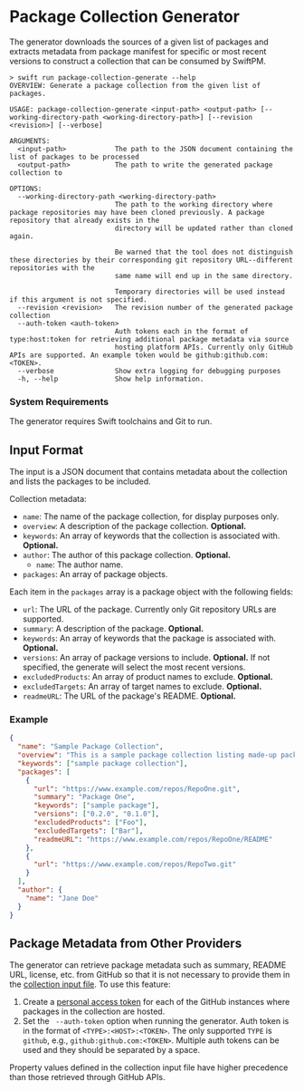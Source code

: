 # Package Collection Generator

The generator downloads the sources of a given list of packages and extracts metadata from 
package manifest for specific or most recent versions to construct a collection that can be consumed
by SwiftPM.

```
> swift run package-collection-generate --help
OVERVIEW: Generate a package collection from the given list of packages.

USAGE: package-collection-generate <input-path> <output-path> [--working-directory-path <working-directory-path>] [--revision <revision>] [--verbose]

ARGUMENTS:
  <input-path>            The path to the JSON document containing the list of packages to be processed 
  <output-path>           The path to write the generated package collection to 

OPTIONS:
  --working-directory-path <working-directory-path>
                          The path to the working directory where package repositories may have been cloned previously. A package repository that already exists in the
                          directory will be updated rather than cloned again.

                          Be warned that the tool does not distinguish these directories by their corresponding git repository URL--different repositories with the
                          same name will end up in the same directory.

                          Temporary directories will be used instead if this argument is not specified. 
  --revision <revision>   The revision number of the generated package collection 
  --auth-token <auth-token>
                          Auth tokens each in the format of type:host:token for retrieving additional package metadata via source
                          hosting platform APIs. Currently only GitHub APIs are supported. An example token would be github:github.com:<TOKEN>.   
  --verbose               Show extra logging for debugging purposes 
  -h, --help              Show help information.
```

### System Requirements

The generator requires Swift toolchains and Git to run.

## Input Format

The input is a JSON document that contains metadata about the collection and lists the packages to be included.

Collection metadata:

* `name`: The name of the package collection, for display purposes only.
* `overview`: A description of the package collection. **Optional.**
* `keywords`: An array of keywords that the collection is associated with. **Optional.**
* `author`: The author of this package collection. **Optional.**
    * `name`: The author name.
* `packages`: An array of package objects.

Each item in the `packages` array is a package object with the following fields:

* `url`: The URL of the package. Currently only Git repository URLs are supported.
* `summary`: A description of the package. **Optional.**
* `keywords`: An array of keywords that the package is associated with. **Optional.**
* `versions`: An array of package versions to include. **Optional.** If not specified, the generate will select the most recent versions.
* `excludedProducts`: An array of product names to exclude. **Optional.**
* `excludedTargets`: An array of target names to exclude. **Optional.**
* `readmeURL`: The URL of the package's README. **Optional.**

### Example

```json
{
  "name": "Sample Package Collection",
  "overview": "This is a sample package collection listing made-up packages.",
  "keywords": ["sample package collection"],
  "packages": [
    {
      "url": "https://www.example.com/repos/RepoOne.git",
      "summary": "Package One",
      "keywords": ["sample package"],
      "versions": ["0.2.0", "0.1.0"],
      "excludedProducts": ["Foo"],
      "excludedTargets": ["Bar"],
      "readmeURL": "https://www.example.com/repos/RepoOne/README"
    },
    {
      "url": "https://www.example.com/repos/RepoTwo.git"
    }
  ],
  "author": {
    "name": "Jane Doe"
  }
}
```

## Package Metadata from Other Providers

The generator can retrieve package metadata such as summary, README URL, license, etc. from GitHub so that it is not necessary to provide them in the [collection input file](#input-format). To use this feature:
1. Create a [personal access token](https://docs.github.com/en/github/authenticating-to-github/creating-a-personal-access-token) for each of the GitHub instances where packages in the collection are hosted.
2. Set the ` --auth-token` option when running the generator. Auth token is in the format of `<TYPE>:<HOST>:<TOKEN>`. The only supported `TYPE` is `github`, e.g., `github:github.com:<TOKEN>`. Multiple auth tokens can be used and they should be separated by a space.

Property values defined in the collection input file have higher precedence than those retrieved through GitHub APIs. 
